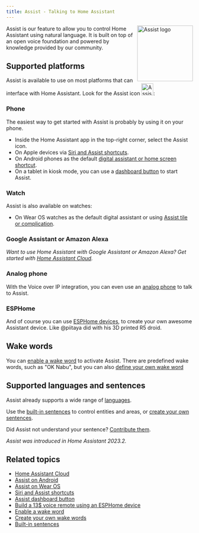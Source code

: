 ```yaml
---
title: Assist - Talking to Home Assistant
---
```


<img src='/images/assist/assist-logo.png' class='no-shadow' alt='Assist logo' style='width: 150px; float: right'>

Assist is our feature to allow you to control Home Assistant using natural language. It is built on top of an open voice foundation and powered by knowledge provided by our community.

## Supported platforms

Assist is available to use on most platforms that can interface with Home Assistant. Look for the Assist icon <img src='/images/assist/assist-icon.svg' alt='Assist icon' style='height: 32px' class='no-shadow'>:

<lite-youtube videoid="qkgdHTHM7Uw" videotitle="Home Assistant Year of the Voice, Part 3"></lite-youtube>

### Phone

The easiest way to get started with Assist is probably by using it on your phone.

- Inside the Home Assistant app in the top-right corner, select the Assist icon.
- On Apple devices via [Siri and Assist shortcuts](/voice_control/apple).
- On Android phones as the default [digital assistant or home screen shortcut](/voice_control/android).
- On a tablet in kiosk mode, you can use a [dashboard button](/voice_control/start_assist_from_dashboard/) to start Assist.

### Watch

Assist is also available on watches:

- On Wear OS watches as the default digital assistant or using [Assist tile or complication](//voice_control/android/#assist-on-wear-os).

<lite-youtube videoid="Dr_ZCbt8w5k" videotitle="Assist on Wear OS"></lite-youtube>

### Google Assistant or Amazon Alexa

_Want to use Home Assistant with Google Assistant or Amazon Alexa? Get started with [Home Assistant Cloud](https://www.nabucasa.com/config/)._

### Analog phone

With the Voice over IP integration, you can even use an [analog phone](/voice_control/worlds-most-private-voice-assistant/) to talk to Assist.

### ESPHome

And of course you can use [ESPHome devices](/voice_control/thirteen-usd-voice-remote/), to create your own awesome Assistant device. Like @piitaya did with his 3D printed R5 droid.

<lite-youtube videoid="vQ7Hmeume9g" videotitle="Wake word demonstration on ESPHome-based 3D printed droid in Home Assistant"></lite-youtube>

## Wake words

You can [enable a wake word](/voice_control/install_wake_word_add_on) to activate Assist. There are predefined wake words, such as "OK Nabu", but you can also [define your own wake word](/voice_control/create_wake_word/)

<lite-youtube videoid="ziebKt4XLZQ" videotitle="Wake word demonstration on $13 ATOM Echo in Home Assistant"></lite-youtube>

## Supported languages and sentences

Assist already supports a wide range of [languages](https://developers.home-assistant.io/docs/voice/intent-recognition/supported-languages).

Use the [built-in sentences](/voice_control/builtin_sentences) to control entities and areas, or [create your own sentences](/voice_control/custom_sentences/).

Did Assist not understand your sentence? [Contribute them](https://developers.home-assistant.io/docs/voice/intent-recognition/).

_Assist was introduced in Home Assistant 2023.2._

## Related topics

- [Home Assistant Cloud](https://www.nabucasa.com/config/)
- [Assist on Android](/voice_control/android)
- [Assist on Wear OS](//voice_control/android/#assist-on-wear-os)
- [Siri and Assist shortcuts](/voice_control/apple)
- [Assist dashboard button](/voice_control/start_assist_from_dashboard/)
- [Build a 13$ voice remote using an ESPHome device](/voice_control/thirteen-usd-voice-remote/)
- [Enable a wake word](/voice_control/install_wake_word_add_on)
- [Create your own wake words](/voice_control/create_wake_word/)
- [Built-in sentences](/voice_control/builtin_sentences)